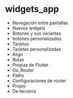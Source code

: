 # widgets_app

- Navegación entre pantallas
- Nuevos widgets
- Botones y sus variantes
- botones personalizados
- Tarjetas
- Tarjetas personalizadas
- Align
- Rutas
- Propias de Flutter
- Go_Router
- Paths
- Configuraciones de router
- Propio
- De terceros